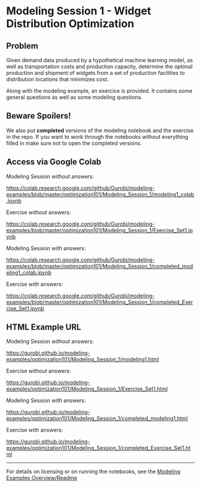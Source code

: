 # Modeling Session 1 - Widget Distribution Optimization

## Problem
Given demand data produced by a hypothetical machine learning model, as well as transportation costs and production capacity, determine the optimal production and shipment of widgets from a set of production facilities to distribution locations that minimizes cost. 

Along with the modeling example, an exercice is provided. It contains some general questions as well as some modeling questions.

## Beware Spoilers!
We also put **completed** versions of the modeling notebook and the exercise in the repo. If you want to work through the notebooks without everything filled in make sure not to open the completed versions.


## Access via Google Colab

Modeling Session *without* answers:

https://colab.research.google.com/github/Gurobi/modeling-examples/blob/master/optimization101/Modeling_Session_1/modeling1_colab.ipynb

Exercise *without* answers:

https://colab.research.google.com/github/Gurobi/modeling-examples/blob/master/optimization101/Modeling_Session_1/Exercise_Set1.ipynb

Modeling Session *with* answers:

https://colab.research.google.com/github/Gurobi/modeling-examples/blob/master/optimization101/Modeling_Session_1/completed_modeling1_colab.ipynb

Exercise *with* answers:

https://colab.research.google.com/github/Gurobi/modeling-examples/blob/master/optimization101/Modeling_Session_1/completed_Exercise_Set1.ipynb


## HTML Example URL

Modeling Session *without* answers:

https://gurobi.github.io/modeling-examples/optimization101/Modeling_Session_1/modeling1.html

Exercise *without* answers:

https://gurobi.github.io/modeling-examples/optimization101/Modeling_Session_1/Exercise_Set1.html

Modeling Session *with* answers:

https://gurobi.github.io/modeling-examples/optimization101/Modeling_Session_1/completed_modeling1.html

Exercise *with* answers:

https://gurobi.github.io/modeling-examples/optimization101/Modeling_Session_1/completed_Exercise_Set1.html

----
For details on licensing or on running the notebooks, see the [Modeling Examples Overview/Readme](https://github.com/Gurobi/modeling-examples/)